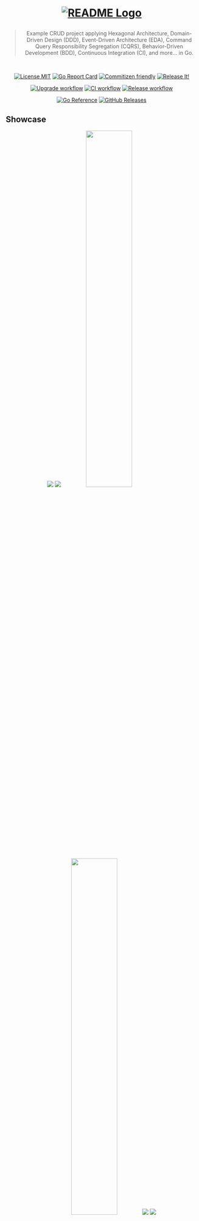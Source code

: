 <h1 align="center">

<!-- [![README Logo](https://raw.githubusercontent.com/bastean/codexgo/main/assets/readme/logo.png)](https://github.com/bastean) -->

[![README Logo](assets/readme/logo.png)](https://github.com/bastean/codexgo)

</h1>

<div align="center">

> Example CRUD project applying Hexagonal Architecture, Domain-Driven Design (DDD), Event-Driven Architecture (EDA), Command Query Responsibility Segregation (CQRS), Behavior-Driven Development (BDD), Continuous Integration (CI), and more... in Go.

</div>

<br />

<div align="center">

[![License MIT](https://img.shields.io/badge/license-MIT-blue.svg)](LICENSE)
[![Go Report Card](https://goreportcard.com/badge/github.com/bastean/codexgo/v4)](https://goreportcard.com/report/github.com/bastean/codexgo/v4)
[![Commitizen friendly](https://img.shields.io/badge/commitizen-friendly-brightgreen.svg)](https://github.com/commitizen/cz-cli)
[![Release It!](https://img.shields.io/badge/%F0%9F%93%A6%F0%9F%9A%80-release--it-orange.svg)](https://github.com/release-it/release-it)

</div>

<div align="center">

[![Upgrade workflow](https://github.com/bastean/codexgo/actions/workflows/upgrade.yml/badge.svg)](https://github.com/bastean/codexgo/actions/workflows/upgrade.yml)
[![CI workflow](https://github.com/bastean/codexgo/actions/workflows/ci.yml/badge.svg)](https://github.com/bastean/codexgo/actions/workflows/ci.yml)
[![Release workflow](https://github.com/bastean/codexgo/actions/workflows/release.yml/badge.svg)](https://github.com/bastean/codexgo/actions/workflows/release.yml)

</div>

<div align="center">

[![Go Reference](https://pkg.go.dev/badge/github.com/bastean/codexgo/v4.svg)](https://pkg.go.dev/github.com/bastean/codexgo/v4)
[![GitHub Releases](https://img.shields.io/github/v/release/bastean/codexgo.svg)](https://github.com/bastean/codexgo/releases)

</div>

## Showcase

<div align="center">

<img src="assets/readme/desktop-home.png" />

<img src="assets/readme/desktop-dashboard.png" />

<img width="49%" src="assets/readme/mobile-home.png" />

<img width="49%" src="assets/readme/mobile-dashboard.png" />

<img src="assets/readme/mail-confirm-account.png" />

<img src="assets/readme/mail-reset-password.png" />

</div>

## CLI

### Run (Demo)

```bash
go run github.com/bastean/codexgo/v4/cmd/codexgo@latest -demo
```

> [!NOTE]
>
> - Demo version does not require any configuration, because the required **ENV** values are already preset.
>   - Here we can find the **ENV** preset values that are used in the [Demo](internal/pkg/service/env/demo.go).
> - `In-Memory` implementation will be used for EventBus, CommandBus, QueryBus and Database (`BadgerDB`).
> - Links to confirm and recover the account are sent through the `Terminal` with the following messages:
>   - _"Hi \<username\>, please confirm your account through this link: \<link\>"_.
>   - _"Hi \<username\>, please reset your password through this link: \<link\>"_.

### Installation

```bash
go install github.com/bastean/codexgo/v4/cmd/codexgo@latest
```

```bash
codexgo -h
```

```text
              _________               ________________
_____________ ______  /_____ ____  __ __  ____/__  __ \
_  ___/_  __ \_  __  / _  _ \__  |/_/ _  / __  _  / / /
/ /__  / /_/ // /_/ /  /  __/__>  <   / /_/ /  / /_/ /
\___/  \____/ \__,_/   \___/ /_/|_|   \____/   \____/  v4.17.1

Example CRUD project applying Hexagonal Architecture, DDD, EDA, CQRS, BDD, CI, and more... in Go.

Usage: codexgo [flags]

  -demo
    	Use preset ENV values
  -env string
    	Path to custom ENV file
  -v	Print version
```

### Usage

> [!NOTE]
>
> - We can use the [.env.demo.cli](deployments/.env.demo.cli) file or we can create our own `.env` file where we define our own values.
>   - In the [.env.example.cli](deployments/.env.example.cli) file, we can see the values that can be used.
>     - If `CODEXGO_SMTP_*` is omitted, the links to confirm and recover the account are sent through the `Terminal` with the following messages:
>       - _"Hi \<username\>, please confirm your account through this link: \<link\>"_.
>       - _"Hi \<username\>, please reset your password through this link: \<link\>"_.
>     - We can define our own **SMTP** configuration by simply modifying the `CODEXGO_SMTP_*` variables, then we will be able to receive the links by mail.
>     - If `CODEXGO_BROKER_*` is omitted, an in-memory EventBus will be used.
>     - `In-Memory` implementation will be used for CommandBus and QueryBus.
>     - If `CODEXGO_DATABASE_*` is omitted, a `BadgerDB` in-memory database will be used.
>     - We can use a file as a database instead of memory by defining the file name in the `CODEXGO_DATABASE_BADGERDB_DSN` variable.

```bash
codexgo -env path/to/.env
```

## Docker

### Run (Demo)

> [!NOTE]
>
> - [System Requirements](#locally)
> - In the Demo version ([.env.demo](deployments/.env.demo)):
>   - `RabbitMQ` implementation will be used for the EventBus.
>     - **URL:** `http://localhost:15672`
>     - **User/Password:** `codexgo-demo`
>   - `In-Memory` implementation will be used for CommandBus and QueryBus.
>   - `MongoDB` implementation will be used as Database.
>     - **Compass:** `mongodb://codexgo-demo:codexgo-demo@localhost:27017`
>   - `Mailpit` will be used as SMTP to receive emails with the links to confirm and recover the account.
>     - **URL:** `http://localhost:8025`
>   - `codexGO` Server.
>     - **URL:** `http://localhost:8080`

```bash
task demo
```

## Features

### Project Layout

- Based on [Standard Go Project Layout](https://github.com/golang-standards/project-layout).

### Git

- Hooks managed by [husky](https://github.com/typicode/husky):
  - Pre-Push:
    - Scanning Repository for secrets using [TruffleHog CLI](https://github.com/trufflesecurity/trufflehog) and [Trivy](https://github.com/aquasecurity/trivy)
  - Pre-Commit: [lint-staged](https://github.com/lint-staged/lint-staged)
    - Scanning files for secrets using [TruffleHog CLI](https://github.com/trufflesecurity/trufflehog?tab=readme-ov-file#8-scan-individual-files-or-directories)
    - Formatting files using [GolangCI-Lint](https://golangci-lint.run/welcome/quick-start/#formatting) and [Prettier](https://prettier.io/docs/install).
  - Commit-Msg: [commitlint](https://github.com/conventional-changelog/commitlint)
    - Check [Conventional Commits](https://www.conventionalcommits.org) rules
- Commit message helper using [czg](https://github.com/Zhengqbbb/cz-git).
  - Interactive prompt that allows you to write commits following the [Conventional Commits](https://www.conventionalcommits.org) rules:
    ```bash
    task commit
    ```

### Scanners

- [TruffleHog CLI](https://github.com/trufflesecurity/trufflehog): Secrets.
- [Trivy](https://github.com/aquasecurity/trivy): Secrets, Vulnerabilities and Misconfigurations.
- [OSV-Scanner](https://github.com/google/osv-scanner): Vulnerabilities.

### Linters/Formatters

- `*.go`: [GolangCI-Lint](https://github.com/golangci/golangci-lint).
- `*.templ`: [templ fmt](https://templ.guide/developer-tools/cli#formatting-templ-files).
- `*.feature` (Gherkin): [Cucumber extension](https://cucumber.io/docs/tools/general).
- `*.*`: [Prettier cli/extension](https://prettier.io/docs/install).

### Debuggers

- `*.go`: [deadcode](https://pkg.go.dev/golang.org/x/tools/cmd/deadcode).

### Tests

- Random data generator: [Gofakeit](https://github.com/brianvoe/gofakeit).
- Unit/Integration: [Testify](https://github.com/stretchr/testify).
- Acceptance: [Testify](https://github.com/stretchr/testify), [Godog (Cucumber)](https://github.com/cucumber/godog) and [Playwright](https://github.com/playwright-community/playwright-go).

### Releases

- Automatically managed by [Release It!](https://github.com/release-it/release-it):
  - Before/After Hooks for:
    - Linting
    - Testing
  - Bump version based on [Conventional Commits](https://www.conventionalcommits.org) and [SemVer](https://semver.org/):
    - CHANGELOG generator
    - Commits and Tags generator
    - GitHub Releases

### GitHub

- Actions for:
  - Setup Languages and Dependencies ([setup](.github/actions/setup/action.yml))
- Workflows running:
  - Automatically (Triggered by **Push** or **Pull requests**) ([ci](.github/workflows/ci.yml)):
    - Secrets
    - Vulnerabilities
    - Misconfigurations
    - Linting
    - Testing
  - Manually (Using the **Actions tab** on GitHub):
    - Upgrade Dependencies ([upgrade](.github/workflows/upgrade.yml))
    - Automate Release ([release](.github/workflows/release.yml))
- Issue Templates **(Defaults)**.

### Devcontainer

- Multiple [Features](.devcontainer/devcontainer.json) already pre-configured:
  - Go
  - Task
  - Docker in Docker
  - Light-weight Desktop (Fluxbox)
  - SSH
- [Extensions](.devcontainer/devcontainer.json) and their respective [settings](.vscode/settings.json) to work with:
  - Go
  - Task
  - Docker
  - MongoDB
  - Postman
  - templ
  - Cucumber
    - Gherkin
  - YAML
  - TOML
  - Prettier
  - Better Comments
  - Comment Divider
  - Todo Tree
  - cSpell
  - Fomantic Snippets

### Docker

- [Dockerfile](deployments/Dockerfile)
  - **Multi-stage builds**:
    - Development
    - Testing
    - Build
    - Production
- [Compose](deployments/docker-compose.yml)
  - Switched by ENVs and Profiles.

### Broker

- Message Routing Key based on [AsyncAPI Topic Definition](https://github.com/fmvilas/topic-definition).

### Server

- [Progressive Web App (PWA)](https://developer.mozilla.org/en-US/docs/Web/Progressive_web_apps/Guides/Making_PWAs_installable)
  - [Manifest](internal/app/server/static/manifest.json)

### Security

- Server log files.
- Requests **Rate Limiting**.
- Data **authentication** via **JWT** managed by **Session Cookies**.
- [Captcha](https://github.com/mojocn/base64Captcha) implementation in forms.
- Form validation at the client using [Fomantic - Form Validation](https://fomantic-ui.com/behaviors/form.html).
  - On the server, the validations are performed using the **Value Objects** defined in the **Context**.
- Account confirmation and recovery via **Mail** or **Terminal**.
  - Limited to a certain number of attempts in a given time interval.
- Password hashing using [Bcrypt](https://pkg.go.dev/golang.org/x/crypto/bcrypt).

### Tools

- [cDeps](https://github.com/bastean/x)
  - Copies the files required by the browser dependencies from the **node_modules** folder and places them inside the **static** folder on the server.
- [syncENV](https://github.com/bastean/x)
  - Synchronize all **.env\*** files in the directory using an **.env** model.

### Scripts

- [run](deployments/run.sh)
  - Display the logs and redirect them to a file whose name depends on the time at which the service was run.
  - Used in Production Image.

## Domain > (Infrastructure | Application) > Presentation

### Bounded Context (App/Business/Department) > Modules (Troubleshooting) > Layers (Domain, Infrastructure & Application)

- **Domain (Logic Core)**
  - Value Objects (Entities)
    - Mother Creators
    - Unit Tests
  - Messages
    - Mother Creators
  - Aggregates (Sets of Entities)
    - Aggregate Root (Core Set)
    - Mother Creators
  - Role Interfaces (Ports)
    - Repository
    - Broker
  - Model Interfaces
    - Use Cases
    - Handlers/Consumers
  - Services (Abstract Logic)
  - Errors (Management)
- **Infrastructure (Port Adapters)**
  - Persistence
    - Repository Mocks
    - Implementations (Adapters)
    - Integration Tests
  - Communication
    - Broker Mocks
    - Implementations (Adapters)
    - Integration Tests
- **Application (Orchestration of Domain Logic)**
  - Use Cases
    - Implementations
  - Commands
    - Mother Creators
  - Queries/Responses
    - Mother Creators
  - Handlers/Consumers
    - Implementations
    - Unit Tests

### Services > App > (Presentation)

- **Presentation (Consumers of Bounded Context Modules)**
  - Services (Mapping)
    - Centralize Imports
    - Initializations
  - Server
    - Templates
    - Handlers
      - API
      - Views
    - Routes
      - API `/v*`
      - Views
    - Features (Gherkin)
      - Acceptance Tests
        - API
        - Views

## Workflow

### Idea

The system allows users to register a new account, log in and update their data or permanently delete their account, as well as verify and reset their account through a link sent to their email.

### Functionality

It is a monolith where CRUD operations can be performed from different presentations to the same database, this allows us to manage users from the different presentations available, in addition to having a messaging system that allows to communicate the events occurred, thus avoiding a coupling to the source of the same.

### Folders

1. `pkg/context/(modules)`
   - It is the logical core that contains all the necessary functionalities that are agnostic of any **presentation**.

2. `internal/pkg/service`
   - It is responsible for initializing all **context** functionalities so that they are ready for use, as well as for **"mapping"** certain values to centralize all imports required for **presentations** in a single place.

3. `internal/app/(presentations)`
   - These **applications** will be used as **presentations** in order to serve the functionalities to an end user.

### Idiomatic

> [!TIP]
> [VSCode Snippets](.vscode/vs.code-snippets) available (We can see them in IntelliSense (`Ctrl+Space`) or simply by typing `go-`).

- **Domain**
  - `errors.New[...]()`, `errors.BubbleUp()` & `errors.Panic()`
    - Only in the `Domain` layer and in the `*_test.go` files can we throw `errors.Panic()`.
- **Infrastructure**
  - `New*()`, `Open()` & `Close()`
    - `session`
  - `errors.New[...]()` & `errors.BubbleUp()`
- **Application**
  - `Run()`, `Handle()` & `On()`
  - `errors.New[...]()` & `errors.BubbleUp()`
- **Presentation**
  - **Modules**
    - `Start()` & `Stop()`
    - `errors.BubbleUp()`
  - **Services / Apps**
    - `Init()`, `Up()` & `Down()`
      - `log.[Wrap]()`
    - `errors.New[...]()` & `errors.BubbleUp()`
      - In `Apps` we will handle `Bubble Errors`.
- **Main**
  - `log.Fatal()` & `log.[Wrap]()`
    - Only `main()` can use `log.Fatal()`.
- **Logs**
  - `[embed]`
    - We use `[]` to **"embed"** external values such as error messages, fields, etc... inside our messages.
- **ENVs**
  - `os.[Getenv/LookupEnv]()`
    - Only handle `ENVs` directly in the `Presentation` layer and in the `*_test.go` files.
      - At the `Infrastructure` layer, `ENVs` are received via arguments through function parameters.
- **Blocks**
  - `const`, `var`, & `type`
    - We will group only those that are declared on a single line.
- **Tests**
  - **Subject/System/State Under Test (SUT)**
    - The `SUT` will only be explicitly defined within the "suite (in the `s.SUT` field)" in those tests that cover several entities, such as "handlers/consumers, use cases, roles...".
      - When testing only "functions and/or methods", it is not necessary to define an explicit `SUT` within the "suite (in the `s.SUT` field)", since the name of the "test cases" will indicate which `SUT` that specific case belongs to.
  - **Suite**
    - `<SUT>TestSuite`
      - The name of the `<SUT>` can be that of the package, function, or type.
    - `<SUT>Suite`
      - When shared to test different implementations of the same `interface`.
  - **Cases**
    - **Happy Path**
      - `Test<Function/Method>()`
      - `Test<Function/Method><With/Without>*()`
    - **Corner Case**
      - `Test<Function/Method><Err/Panic>*`
      - The semantics of the message and/or the words used after `<Err/Panic>` should only come from the error that is checked in the "test case".
      - We will only check for errors originating in the function or method being tested.
    - With "Generic[...] Functions".
      - `Test<Function>*()`
      - `Test<Function>*<With/Without>*()`
      - `Test<Function>*<Err/Panic>*()`
  - **Sentinel**
    - They are used to "compare" already defined values against "hardcoded" values to ensure their integrity.
  - **Exceptions**
    - In the "errors" package, there may be exceptions in the names of the "test cases" to avoid confusion.
- **Mothers**
  - **Subject Under Test (SUT)**
    - The `SUT` always refers to the "value (subject)" used within the method, whether to return an instance or generate an error.
  - **Factory**
    - **Valid** (used in **"Happy paths"**)
      - `<SUT>Valid*()`
    - **Invalid** (used in **"Corner Cases"**)
      - `<SUT>Invalid*()`
    - When it is necessary to define parameters in the method we use `With` to describe them, but `With` is not necessary in methods with a single "...variadic parameter".
      - `<SUT>ValidWith*()`
      - `<SUT>InvalidWith*()`
  - **Wrap**
    - These methods are only used to avoid handling error comparisons in "test cases".
      - `<SUT>New()`
      - `<SUT>Copy()`
      - `<SUT>Replace()`
  - With the exception of `Invalid`, all other methods that generate an error must throw a `panic()` and should never be ignored using `_`.
  - There will only be one `Mother (mother.go)` per package.

### Snippets

1. Check
   1. Spelling
   2. Format
   3. Jumps
2. Test

### ...`v0` > `dev0.1.0` > `ci/dev0.1.0` > `main` > `v0`...

Create `v0` branch from `main`.

```bash
task git-v0
```

Create development branch `dev0.1.0` from `v0`.

```bash
task git-dev0.1.0
```

Create branch `ci/dev0.1.0` from `dev0.1.0` to ensure that the workflows run correctly with the new changes before merging them with `main`.

```bash
task git-ci/dev0.1.0
```

Once the workflows have been successfully passed, the new changes from `ci/dev0.1.0` will be merged into `main`.

```bash
task git-main-ci/dev0.1.0
```

After releasing the new version `v0.1.0`, the `main` and `v0` branches in our local repository will be updated.

```bash
task git-pull-v0
```

To end the cycle, the `dev0.1.0` and `ci/dev0.1.0` branches will be deleted.

```bash
task git-cleanup-dev0.1.0
```

## First Steps

### Clone

#### HTTPS

```bash
git clone https://github.com/bastean/codexgo.git && cd codexgo
```

#### SSH

```bash
git clone git@github.com:bastean/codexgo.git && cd codexgo
```

### Initialize

#### Dev Container **(Recommended)**

1. System Requirements
   - [Docker](https://docs.docker.com/get-docker)
     - [Dev Containers](https://marketplace.visualstudio.com/items?itemName=ms-vscode-remote.remote-containers)

2. Start VS Code

   ```bash
   code .
   ```

3. Open Command Palette
   - F1

4. Run

   ```text
   Dev Containers: Reopen in Container
   ```

5. SSH **(Optional)**
   - We can connect to our `Dev Container` via `SSH` in the following ways:
     - If we have [Task](https://taskfile.dev/installation) installed on our host, being in the root of the repository

       ```bash
       task connect-2222/vscode@localhost
       ```

     - Using the SSH Client of our host

       ```bash
       ssh -p 2222 -o StrictHostKeyChecking=no -o UserKnownHostsFile=/dev/null -o GlobalKnownHostsFile=/dev/null vscode@localhost
       ```

     - **Password:** `vscode`

6. Desktop **(Optional)**
   - We can connect to our `Dev Container` via `VNC` using our web browser.
     - **URL:** `http://localhost:6080`
     - **Password:** `vscode`
       - No password is required to connect from the **local host**.
     - Change the default applications of the context menu **(Optional)**

       ```bash
       task desktop
       ```

       - **File Manager:** `xfe`
       - **Terminal:** `terminator`
       - **Web Browser:** `chromium`

#### Locally

1. System Requirements
   - [Go](https://go.dev/doc/install)
   - [Task](https://taskfile.dev/installation)
   - [Docker](https://docs.docker.com/get-docker)

2. Run

   ```bash
   task init
   ```

### ZIP

> [!NOTE]
>
> - [System Requirements](#locally)
> - We need to change `<user>` and `<repository>` with our own values.

```bash
curl -sSfLO https://github.com/bastean/codexgo/archive/refs/heads/main.zip \
&& unzip main.zip \
&& mv codexgo-main <repository> \
&& rm main.zip \
&& cd <repository> \
&& task genesis \
&& git commit -m "feat(genesis): codexgo" \
&& git branch -M main \
&& git remote add github https://github.com/<user>/<repository>.git \
&& git push -u github main \
&& git status
```

<details>

<summary>Repository initialization from ZIP <b>(Optional)</b></summary>

## Design

#### Icons (Template: [Icon Safe Zone SVG](https://www.w3.org/TR/appmanifest/images/icon-safe-zone.svg))

- `favicon-512.png` (512x512)

#### Screenshots

- `desktop.png` (1536x860)
- `mobile.png` (425x800)

#### Readme

- `logo.png`

#### Social Preview (Template: [GitHub Repository > Settings > General > Social preview > Download template]())

- `social-preview.png`

#### Mocks

- Wireframe
- UML

## Repository

> We can use VSCode Search & Replace (`Ctrl+Shift+F`) with the following options enabled:
>
> - Match Case (`Alt+C`)
> - Match Whole Word (`Atl+W`)

#### Genesis

- Run initialization from `ZIP` ([codexGO](https://github.com/bastean/codexgo#zip))

- Cleanup
  - Remove `CHANGELOG`
  - Everything not required...

- Assets
  - Add `<repository>` > `assets/`
    - Compress `assets`

- Colors
  - Update `#202224` > `#<repository>`

- Mentions
  - Update (`codexgo/v*`|`codexgo`|`codexGO`|`CODEXGO`|`codex`|`GO`) > `<repository>`
    - `Source Code`, `Files` & `Folders`

- ASCII Art
  - Change `codexGO` > `<repository>`
    - Update `FontName` & `FontHeight` (same in their `Sentinel` tests)

- `README`
  - Update `Logo`
  - Update `Description`
  - Add `Disclaimer`

    ```markdown
    > [!IMPORTANT]
    >
    > `<repository>` is still in the early stages of development.
    ```

  - Update `Tech Stack`
  - Remove all other sections, except:
    - `Logo`, `Description`, `Disclaimer`, `Badges`, `Tech Stack`, `Contributing` & `License`

- Versions
  - Change `v*.*.*` > `v0.0.0` & `*.*.*` > `0.0.0`

- Commit, Upgrade & Push

  ```bash
  git commit -m "chore: update codexgo to <repository>" \
  && task upgrade \
  && git push \
  && git status
  ```

  - Verify commit created

## GitHub

#### Settings

- Rulesets
  - `New branch ruleset`
    - Ruleset Name \*
      - Branches
    - Enforcement status
      - Active
    - Target branches
      - Include by pattern
        - `main`
        - `v*`
    - Branch rules
      - Restrict deletions
      - Require signed commits **(Optional)**
      - Block force pushes
  - `New tag ruleset`
    - Ruleset Name \*
      - Tags
    - Enforcement status
      - Active
    - Target tags
      - Include by pattern
        - `v*`
    - Tag rules
      - Restrict deletions
      - Require signed commits **(Optional)**
      - Block force pushes

- Secrets and variables **(Optional)**
  - Actions
    - New repository secret
      - `BOT_GPG_PASSPHRASE`
      - `BOT_GPG_PRIVATE_KEY`

        ```bash
        gpg --armor --export-secret-key [Pub_Key_ID (*-BOT)]
        ```

- Social preview
  - Upload an image...

#### Actions

- Workflows
  - Release
    - Run workflow
      - Use workflow from
        - Branch: `main`
      - Status
        - `alpha`
      - Bump
        - `minor`
    - Pre-release
      - `v0.1.0-alpha.0`

</details>

### GitHub Actions **(Optional)**

> [!IMPORTANT]
> By default, the user used to create commits and tags in workflows is `github-actions[bot]`, whose creations are not signed. If we want the creation of commits and tags to be signed, we must create the specified **"Repository Secrets"**, this way by selecting `GPG Sign` when manually launching a workflow everything will be created using the information obtained from the **"GPG Key"**.

#### Settings tab

##### Secrets and variables

- Actions
  - New repository secret
    - `BOT_GPG_PASSPHRASE`

    - `BOT_GPG_PRIVATE_KEY`

      ```bash
      gpg --armor --export-secret-key [Pub_Key_ID (*-BOT)]
      ```

### Run

#### ENVs

> [!IMPORTANT]
> If we want to modify the values inside some `.env` file, here [.env.example.demo](deployments/.env.example.demo) we can see the values that can be used.

#### Development ([.env.demo.dev](deployments/.env.demo.dev))

> [!NOTE]
>
> - `RabbitMQ`
>   - **URL:** `http://localhost:15672`
>   - **User/Password:** `codexgo-dev`
> - `MongoDB`
>   - **Compass:** `mongodb://codexgo-dev:codexgo-dev@localhost:27017`
> - `Mailpit`
>   - **URL:** `http://localhost:8025`
> - `codexGO` Server
>   - **URL:** `http://localhost:8080`
> - `codexGO` Live-Reloading Server
>   - **URL:** `http://localhost:8090`

```bash
task compose-dev
```

#### Tests

##### Unit

```bash
task test-unit
```

```bash
task test-flaky
```

##### Integration ([.env.demo.test](deployments/.env.demo.test) | [.env.demo.test.integration](deployments/.env.demo.test.integration))

```bash
task compose-test-integration
```

##### Acceptance ([.env.demo.test](deployments/.env.demo.test) | [.env.demo.test.acceptance](deployments/.env.demo.test.acceptance))

```bash
task compose-test-acceptance
```

##### Unit / Integration / Acceptance ([.env.demo.test](deployments/.env.demo.test))

```bash
task compose-tests
```

#### Production ([.env.demo.prod](deployments/.env.demo.prod))

> [!NOTE]
>
> - We must define our own **SMTP** configuration in the `CODEXGO_SMTP_*` variables, to receive the links by mail.
>   - By default, as there are no values set, the links will be sent through the terminal.
> - `RabbitMQ`
>   - **URL:** `http://localhost:15672`
>   - **User/Password:** `codexgo`
> - `MongoDB`
>   - **Compass:** `mongodb://codexgo:codexgo@localhost:27017`
> - `codexGO` Server
>   - **URL:** `http://localhost:8080`

```bash
task compose-prod
```

## Tech Stack

#### Base

- [Go](https://go.dev)
- [Gin](https://gin-gonic.com)
- [templ](https://templ.guide)
  - [Fomantic-UI](https://fomantic-ui.com)
- [RabbitMQ](https://www.rabbitmq.com/tutorials/tutorial-one-go)
- [MongoDB](https://www.mongodb.com/docs/drivers/go)
- [BadgerDB](https://docs.hypermode.com/badger)

#### Please see

- [go.mod](go.mod)
- [package.json](package.json)

## Contributing

Contributions and Feedback are always welcome!

- [Open a new issue](https://github.com/bastean/codexgo/issues/new/choose)

## License

[MIT](LICENSE)
